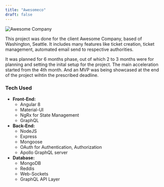 ```yaml
---
title: "Awesomeco"
draft: false
---
```


![Awesome Company](//via.placeholder.com/640x180)

This project was done for the client Awesome Company, based of Washington, Seattle. It includes many features like ticket creation, ticket management, automated email send to respective authorities.

It was planned for 6 months phase, out of which 2 to 3 months were for planning and setting the inital setup for the project. The main acceleration started from the 4th month. And an MVP was being showcased at the end of the project wihtin the prescribed deadline.

### Tech Used
* **Front-End:**
    * Angular 8
    * Material-UI
    * NgRx for State Management
    * GraphQL 
* **Back-End:**
    * NodeJS
    * Express
    * Mongoose
    * OAuth for Authentication, Authorization
    * Apollo GraphQL server
* **Database:**
    * MongoDB
    * Reddis
    * Web-Sockets
    * GraphQL API Layer